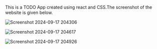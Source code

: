 This is a TODO App created using react and CSS.The screenshot of the website is given below.

![Screenshot 2024-09-17 204306](https://github.com/user-attachments/assets/0dc202d2-8b43-48cb-b71f-6ed395da7a33)

![Screenshot 2024-09-17 204617](https://github.com/user-attachments/assets/53ece870-3d26-4aa2-9240-2142e1c9ec9b)

![Screenshot 2024-09-17 204926](https://github.com/user-attachments/assets/3d1966cc-0a6d-4ac8-80e7-7648677e4f77)
